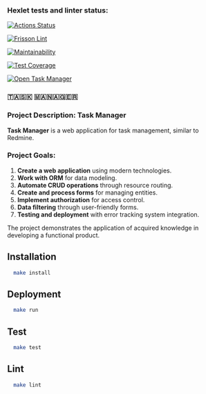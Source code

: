 ### Hexlet tests and linter status:
[![Actions Status](https://github.com/FrissonFrisson/python-project-52/actions/workflows/hexlet-check.yml/badge.svg)](https://github.com/FrissonFrisson/python-project-52/actions)

[![Frisson Lint](https://github.com/FrissonFrisson/python-project-52/actions/workflows/check_lint.yml/badge.svg)](https://github.com/FrissonFrisson/python-project-52/actions/workflows/check_lint.yml)

[![Maintainability](https://api.codeclimate.com/v1/badges/c33abdfcb19b0efc0bb9/maintainability)](https://codeclimate.com/github/FrissonFrisson/python-project-52/maintainability)

[![Test Coverage](https://api.codeclimate.com/v1/badges/c33abdfcb19b0efc0bb9/test_coverage)](https://codeclimate.com/github/FrissonFrisson/python-project-52/test_coverage)

[![Open Task Manager](https://img.shields.io/badge/Open_Task_Manager-007BFF?style=for-the-badge&logo=appveyor)](https://python-project-52-bbsc.onrender.com)


### 🇹​​​​​🇦​​​​​🇸​​​​​🇰​​​​​ 🇲​​​​​🇦​​​​​🇳​​​​​🇦​​​​​🇬​​​​​🇪​​​​​🇷​​​​​

### Project Description: Task Manager

**Task Manager** is a web application for task management, similar to Redmine.

### Project Goals:

1. **Create a web application** using modern technologies.
2. **Work with ORM** for data modeling.
3. **Automate CRUD operations** through resource routing.
4. **Create and process forms** for managing entities.
5. **Implement authorization** for access control.
6. **Data filtering** through user-friendly forms.
7. **Testing and deployment** with error tracking system integration.

The project demonstrates the application of acquired knowledge in developing a functional product.


## Installation

```bash
  make install
```
    
## Deployment

```bash
  make run
```

## Test

```bash
  make test
```

## Lint

```bash
  make lint
```